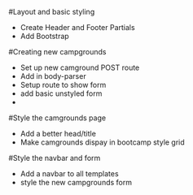 #Layout and basic styling
- Create Header and Footer Partials
- Add Bootstrap

#Creating new campgrounds
- Set up new camground POST route
- Add in body-parser
- Setup route to show form
- add basic unstyled form
-

#Style the camgrounds page
- Add a better head/title
- Make camgrounds dispay in bootcamp style grid

#Style the navbar and form
- Add a navbar to all templates
- style the new campgrounds form
